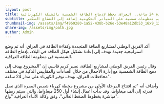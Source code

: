 ```yaml
---
layout: post
title: كهرباء لمدة 24 ساعة.. العراق يخطط لإدماج الطاقة الشمسية بالشبكة الكهربائية
subtitle: تركيب منظومات شمسية على المباني الحكومية إضافة إلى القطاع السكني
thumbnail-img: /assets/img/f4969280-1a52-438b-b26e-53e48a12db53_16x9_1200x676.webp
share-img: /assets/img/path.jpg
author: Admin
---
```


أكد الفريق الوطني لمشاريع الطاقة المتجددة وكفاءة الطاقة في العراق، أنه تم وضع استراتيجية جديدة تهدف إلى إعادة تشكيل هيكل الطاقة في البلاد، بإدماج الطاقة الشمسية في منظومة الطاقة العراقية.

وقال رئيس الفريق الوطني لمشاريع الطاقة، نصير كريم قاسم، إن "المشروع يهدف إلى دمج الطاقة الشمسية مع إدارة الأحمال من خلال العدادات والمقاييس الذكية في مختلف محافظات العراق، بهدف توفير الكهرباء على مدار 24 ساعة".

وأضاف أنه "تم افتتاح المرحلة الأولى من مشروع محطة كهرباء شمس البصرة الذي تصل قدرته إلى ألف ميغاواط، وقد بدأت أعمال إنشاء أول 250 ميغاواط، والتي سيتم ربطها مباشرة بخطوط الضغط العالي"، وفق وكالة الأنباء العراقية "واع".
